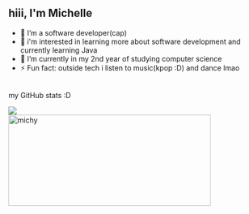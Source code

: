 ## hiii, I'm Michelle


- 🔭 I’m a software developer(cap)
- 🌱 i'm interested in learning more about software development and currently learning Java
- 👯 I’m currently in my 2nd year of studying computer science
- ⚡ Fun fact: outside tech i listen to music(kpop :D) and dance lmao
<br>
my GitHub stats :D
<br><be>

![](https://github-readme-stats.vercel.app/api?username=michy0902&show_icons=true&theme=merko)
<br>
<a href="https://www.github.com/michy0902">
<img align="center" src="https://github-readme-streak-stats.herokuapp.com/?user=michy0902&stroke=ffffff&background=1d2a3a&ring=5BCDEC&fire=5BCDEC&currStreakNum=ffffff&currStreakLabel=5BCDEC&sideNums=ffffff&sideLabels=ffffff&dates=ffffff&hide_border=true" alt="michy" height="180" width="400"/>
</a>
